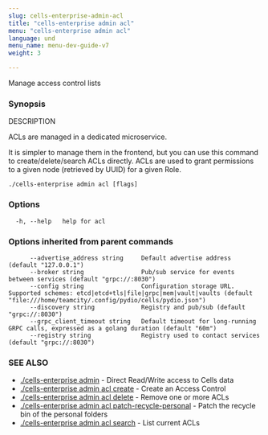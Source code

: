 ```yaml
---
slug: cells-enterprise-admin-acl
title: "cells-enterprise admin acl"
menu: "cells-enterprise admin acl"
language: und
menu_name: menu-dev-guide-v7
weight: 3

---
```

Manage access control lists

### Synopsis


DESCRIPTION

  ACLs are managed in a dedicated microservice.

  It is simpler to manage them in the frontend, but you can use this command to create/delete/search ACLs directly.
  ACLs are used to grant permissions to a given node (retrieved by UUID) for a given Role.


```
./cells-enterprise admin acl [flags]
```

### Options

```
  -h, --help   help for acl
```

### Options inherited from parent commands

```
      --advertise_address string     Default advertise address (default "127.0.0.1")
      --broker string                Pub/sub service for events between services (default "grpc://:8030")
      --config string                Configuration storage URL. Supported schemes: etcd|etcd+tls|file|grpc|mem|vault|vaults (default "file:///home/teamcity/.config/pydio/cells/pydio.json")
      --discovery string             Registry and pub/sub (default "grpc://:8030")
      --grpc_client_timeout string   Default timeout for long-running GRPC calls, expressed as a golang duration (default "60m")
      --registry string              Registry used to contact services (default "grpc://:8030")
```

### SEE ALSO

* [./cells-enterprise admin](../cells-enterprise-admin)	 - Direct Read/Write access to Cells data
* [./cells-enterprise admin acl create](../cells-enterprise-admin-acl-create)	 - Create an Access Control
* [./cells-enterprise admin acl delete](../cells-enterprise-admin-acl-delete)	 - Remove one or more ACLs
* [./cells-enterprise admin acl patch-recycle-personal](../cells-enterprise-admin-acl-patch-recycle-personal)	 - Patch the recycle bin of the personal folders
* [./cells-enterprise admin acl search](../cells-enterprise-admin-acl-search)	 - List current ACLs

